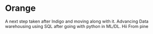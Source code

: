 # Orange
A next step taken after Indigo and moving along with it. Advancing Data warehousing using SQL after going with python in ML/DL.
Hii From pine
